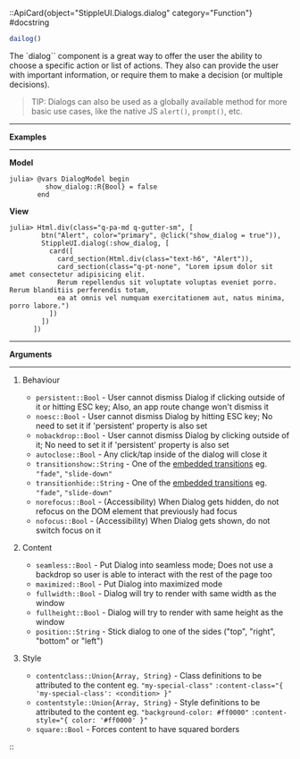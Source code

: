 

::ApiCard{object="StippleUI.Dialogs.dialog" category="Function"}
#docstring


```julia
dailog()
```

The `dialog`` component is a great way to offer the user the ability to choose a specific action or list of actions. They also can provide the user with important information, or require them to make a decision (or multiple decisions).

> TIP: Dialogs can also be used as a globally available method for more basic use cases, like the native JS `alert()`, `prompt()`, etc.


---

**Examples**

---

**Model**

```julia-repl
julia> @vars DialogModel begin
         show_dialog::R{Bool} = false
       end
```

**View**

```julia-repl
julia> Html.div(class="q-pa-md q-gutter-sm", [
        btn("Alert", color="primary", @click("show_dialog = true")),
        StippleUI.dialog(:show_dialog, [
          card([
            card_section(Html.div(class="text-h6", "Alert")),
            card_section(class="q-pt-none", "Lorem ipsum dolor sit amet consectetur adipisicing elit. 
            Rerum repellendus sit voluptate voluptas eveniet porro. Rerum blanditiis perferendis totam, 
            ea at omnis vel numquam exercitationem aut, natus minima, porro labore.")
          ])
        ])
      ])
```

---

**Arguments**

---

1. Behaviour

      * `persistent::Bool` - User cannot dismiss Dialog if clicking outside of it or hitting ESC key; Also, an app route change won't dismiss it
      * `noesc::Bool` - User cannot dismiss Dialog by hitting ESC key; No need to set it if 'persistent' property is also set
      * `nobackdrop::Bool` - User cannot dismiss Dialog by clicking outside of it; No need to set it if 'persistent' property is also set
      * `autoclose::Bool` - Any click/tap inside of the dialog will close it
      * `transitionshow::String` - One of the [embedded transitions](https://v1.quasar.dev/options/transitions) eg. `"fade"`, `"slide-down"`
      * `transitionhide::String` - One of the [embedded transitions](https://v1.quasar.dev/options/transitions) eg. `"fade"`, `"slide-down"`
      * `norefocus::Bool` - (Accessibility) When Dialog gets hidden, do not refocus on the DOM element that previously had focus
      * `nofocus::Bool` - (Accessibility) When Dialog gets shown, do not switch focus on it
2. Content

      * `seamless::Bool` - Put Dialog into seamless mode; Does not use a backdrop so user is able to interact with the rest of the page too
      * `maximized::Bool` - Put Dialog into maximized mode
      * `fullwidth::Bool` - Dialog will try to render with same width as the window
      * `fullheight::Bool` - Dialog will try to render with same height as the window
      * `position::String` - Stick dialog to one of the sides ("top", "right", "bottom" or "left")
3. Style

      * `contentclass::Union{Array, String}` - Class definitions to be attributed to the content eg. `"my-special-class"` `:content-class="{ 'my-special-class': <condition> }"`
      * `contentstyle::Union{Array, String}` - Style definitions to be attributed to the content eg. `"background-color: #ff0000"` `:content-style="{ color: '#ff0000' }"`
      * `square::Bool` - Forces content to have squared borders

::
